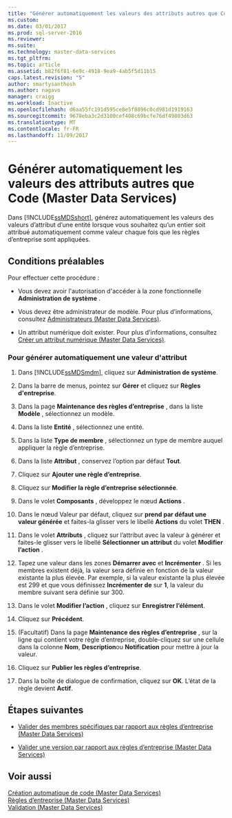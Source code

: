 ```yaml
---
title: "Générer automatiquement les valeurs des attributs autres que Code (Master Data Services) | Microsoft Docs"
ms.custom: 
ms.date: 03/01/2017
ms.prod: sql-server-2016
ms.reviewer: 
ms.suite: 
ms.technology: master-data-services
ms.tgt_pltfrm: 
ms.topic: article
ms.assetid: b82f6f81-6e9c-4918-9ea9-4ab5f5d11b15
caps.latest.revision: "5"
author: smartysanthosh
ms.author: nagavo
manager: craigg
ms.workload: Inactive
ms.openlocfilehash: d6aa55fc191d595ce8e5f8896c0cd981d1919163
ms.sourcegitcommit: 9678eba3c2d3100cef408c69bcfe76df49803d63
ms.translationtype: MT
ms.contentlocale: fr-FR
ms.lasthandoff: 11/09/2017
---
```

# <a name="automatically-generate-attribute-values-other-than-code-master-data-services"></a>Générer automatiquement les valeurs des attributs autres que Code (Master Data Services)
  Dans [!INCLUDE[ssMDSshort](../includes/ssmdsshort-md.md)], générez automatiquement les valeurs des valeurs d’attribut d’une entité lorsque vous souhaitez qu’un entier soit attribué automatiquement comme valeur chaque fois que les règles d’entreprise sont appliquées.  
  
## <a name="prerequisites"></a>Conditions préalables  
 Pour effectuer cette procédure :  
  
-   Vous devez avoir l'autorisation d'accéder à la zone fonctionnelle **Administration de système** .  
  
-   Vous devez être administrateur de modèle. Pour plus d’informations, consultez [Administrateurs &#40;Master Data Services&#41;](../master-data-services/administrators-master-data-services.md).  
  
-   Un attribut numérique doit exister. Pour plus d’informations, consultez [Créer un attribut numérique &#40;Master Data Services&#41;](../master-data-services/create-a-numeric-attribute-master-data-services.md).  
  
### <a name="to-automatically-generate-an-attribute-value"></a>Pour générer automatiquement une valeur d'attribut  
  
1.  Dans [!INCLUDE[ssMDSmdm](../includes/ssmdsmdm-md.md)], cliquez sur **Administration de système**.  
  
2.  Dans la barre de menus, pointez sur **Gérer** et cliquez sur **Règles d'entreprise**.  
  
3.  Dans la page **Maintenance des règles d’entreprise** , dans la liste **Modèle** , sélectionnez un modèle.  
  
4.  Dans la liste **Entité** , sélectionnez une entité.  
  
5.  Dans la liste **Type de membre** , sélectionnez un type de membre auquel appliquer la règle d’entreprise.  
  
6.  Dans la liste **Attribut** , conservez l’option par défaut **Tout**.  
  
7.  Cliquez sur **Ajouter une règle d’entreprise**.  
  
8.  Cliquez sur **Modifier la règle d’entreprise sélectionnée**.  
  
9. Dans le volet **Composants** , développez le nœud **Actions** .  
  
10. Dans le nœud Valeur par défaut, cliquez sur **prend par défaut une valeur générée** et faites-la glisser vers le libellé **Actions** du volet **THEN** .  
  
11. Dans le volet **Attributs** , cliquez sur l’attribut avec la valeur à générer et faites-le glisser vers le libellé **Sélectionner un attribut** du volet **Modifier l’action** .  
  
12. Tapez une valeur dans les zones **Démarrer avec** et **Incrémenter** . Si les membres existent déjà, la valeur sera définie en fonction de la valeur existante la plus élevée. Par exemple, si la valeur existante la plus élevée est 299 et que vous définissez **Incrémenter de** sur **1**, la valeur du membre suivant sera définie sur 300.  
  
13. Dans le volet **Modifier l’action** , cliquez sur **Enregistrer l’élément**.  
  
14. Cliquez sur **Précédent**.  
  
15. (Facultatif) Dans la page **Maintenance des règles d’entreprise** , sur la ligne qui contient votre règle d’entreprise, double-cliquez sur une cellule dans la colonne **Nom**, **Description**ou **Notification** pour mettre à jour la valeur.  
  
16. Cliquez sur **Publier les règles d’entreprise**.  
  
17. Dans la boîte de dialogue de confirmation, cliquez sur **OK**. L’état de la règle devient **Actif**.  
  
## <a name="next-steps"></a>Étapes suivantes  
  
-   [Valider des membres spécifiques par rapport aux règles d’entreprise &#40;Master Data Services&#41;](../master-data-services/validate-specific-members-against-business-rules-master-data-services.md)  
  
-   [Valider une version par rapport aux règles d’entreprise &#40;Master Data Services&#41;](../master-data-services/validate-a-version-against-business-rules-master-data-services.md)  
  
## <a name="see-also"></a>Voir aussi  
 [Création automatique de code &#40;Master Data Services&#41;](../master-data-services/automatic-code-creation-master-data-services.md)   
 [Règles d’entreprise &#40;Master Data Services&#41;](../master-data-services/business-rules-master-data-services.md)   
 [Validation &#40;Master Data Services&#41;](../master-data-services/validation-master-data-services.md)  
  
  
